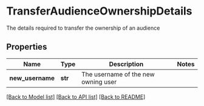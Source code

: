 # TransferAudienceOwnershipDetails

The details required to transfer the ownership of an audience

## Properties
Name | Type | Description | Notes
------------ | ------------- | ------------- | -------------
**new_username** | **str** | The username of the new owning user | 

[[Back to Model list]](../README.md#documentation-for-models) [[Back to API list]](../README.md#documentation-for-api-endpoints) [[Back to README]](../README.md)


